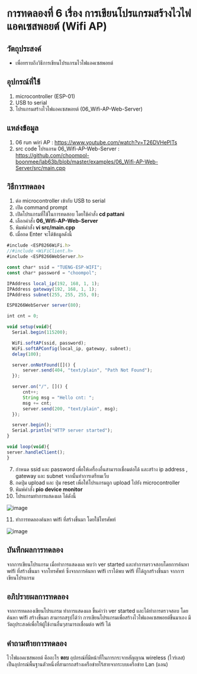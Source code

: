 # การทดลองที่ 6 เรื่อง การเขียนโปรแกรมสร้างไวไฟแอคเซสพอยต์ (Wifi AP)
## วัตถุประสงค์
  - เพื่อทราบถึงวิธีการเขียนโปรแกรมไวไฟแอคเซสพอยต์
  
## อุปกรณ์ที่ใช้
 1. microcontroller (ESP-01)
 2. USB to serial
 3. โปรแกรมสร้างไวไฟแอคเซสพอยต์ (06_Wifi-AP-Web-Server)
 
## แหล่งข้อมูล
  1. 06 run wiri AP : https://www.youtube.com/watch?v=T26DVHePlTs
  2. src code โปรแกรม 06_Wifi-AP-Web-Server : https://github.com/choompol-boonmee/lab63b/blob/master/examples/06_Wifi-AP-Web-Server/src/main.cpp
  
## วิธีการทดลอง
  1. ต่อ microcontroller เข้ากับ USB to serial
  2. เปิด command prompt
  3. เปิดโปรแกรมที่ใช้ในการทดสอบ โดยใช้คำสั่ง **cd pattani** 
  4. เลือกคำสั่ง **06_Wifi-AP-Web-Server**
  5. พิมพ์คำสั่ง **vi src/main.cpp** 
  6. เมื่อกด Enter จะได้ข้อมูลดังนี้
  
  ```javascript
#include <ESP8266WiFi.h>
//#include <WiFiClient.h>
#include <ESP8266WebServer.h>

const char* ssid = "TUENG-ESP-WIFI";
const char* password = "choompol";

IPAddress local_ip(192, 168, 1, 1);
IPAddress gateway(192, 168, 1, 1);
IPAddress subnet(255, 255, 255, 0);

ESP8266WebServer server(80);

int cnt = 0;

void setup(void){
	Serial.begin(115200);

	WiFi.softAP(ssid, password);
	WiFi.softAPConfig(local_ip, gateway, subnet);
	delay(100);
  
	server.onNotFound([]() {
		server.send(404, "text/plain", "Path Not Found");
	});

	server.on("/", []() {
		cnt++;
		String msg = "Hello cnt: ";
		msg += cnt;
		server.send(200, "text/plain", msg);
	});

	server.begin();
	Serial.println("HTTP server started");
}

void loop(void){
  server.handleClient();
}

```        
  
  7. กำหนด ssid และ password เพื่อให้เครื่องอื่นสามารถเชื่อมต่อได้ และสร้าง ip address , gateway และ subnet จากนั้นทำการเตรียมเว็บ
  8. กดปุ่ม upload และ ปุ่ม reset เพื่อให้โปรแกรมถูก upload ไปยัง microcontroller
  9. พิมพ์คำสั่ง **pio device monitor**
  10. โปรแกรมทำการแสดงผล ได้ดังนี้
  
  ![image](https://user-images.githubusercontent.com/80879772/111975374-1cefc280-8b33-11eb-90e7-43ce82ee3cee.png)
  
  11. ทำการทดลองค้นหา wifi ที่สร้างขึ้นมา โดยใช้โทรศัพท์
  
  ![image](https://user-images.githubusercontent.com/80879772/111975598-5f190400-8b33-11eb-80c4-72690f3fcacd.png)
  
## บันทึกผลการทดลอง
  จากการเขียนโปรแกรม เมื่อทำการแสดงผล พบว่า ver started และทำการตรวจสอบโดยการค้นหา wifi ที่สร้างขึ้นมา จากโทรศัพท์ ซึ่งจากการค้นหา wifi เราได้พบ wifi ที่ได้ถูกสร้างขึ้นมา จากการเขียนโปรแกรม
  
## อภิปรายผลการทดลอง
  จากการทดลองเขียนโปรแกรม ทำการแสดงผล ขึ้นคำว่า ver started และได้ทำการตรวจสอบ โดยค้นหา wifi สร้างขึ้นมา สามารถสรุปได้ว่า การเขียนโปรแกรมเพื่อสร้างไวไฟแอคเซสพอยต์ขึ้นมาเอง มีวัตถุประสงค์เพื่อให้ผู้ใช้งานอื่นๆสามารถเชื่อมต่อ wifi ได้
  
## คำถามท้ายการทดลอง
  ไวไฟแอคเซสพอยต์ คืออะไร
  __ตอบ__ อุปกรณ์ที่มีหน้าที่ในการกระจายสัญญาณ wireless (ไวร์เลส) เป็นอุปกรณ์พื้นฐานตัวหนึ่งที่สามารถสร้างเครือข่ายไร้สายจากระบบเครือข่าย Lan (แลน)
